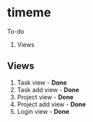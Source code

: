 # timeme

To-do
1. Views

Views 
- 
1. Task view - **Done**
2. Task add view - **Done**
3. Project view - **Done**
4. Project add view - **Done**
5. Login view - **Done**